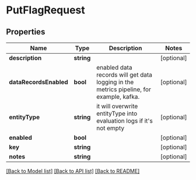 # PutFlagRequest

## Properties
Name | Type | Description | Notes
------------ | ------------- | ------------- | -------------
**description** | **string** |  | [optional] 
**dataRecordsEnabled** | **bool** | enabled data records will get data logging in the metrics pipeline, for example, kafka. | [optional] 
**entityType** | **string** | it will overwrite entityType into evaluation logs if it&#x27;s not empty | [optional] 
**enabled** | **bool** |  | [optional] 
**key** | **string** |  | [optional] 
**notes** | **string** |  | [optional] 

[[Back to Model list]](../../README.md#documentation-for-models) [[Back to API list]](../../README.md#documentation-for-api-endpoints) [[Back to README]](../../README.md)

